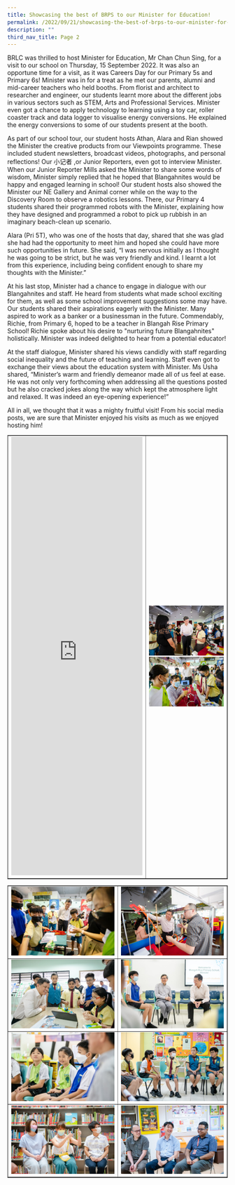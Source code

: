 ```yaml
---
title: Showcasing the best of BRPS to our Minister for Education!
permalink: /2022/09/21/showcasing-the-best-of-brps-to-our-minister-for-education/
description: ""
third_nav_title: Page 2
---
```

<p>BRLC was thrilled to host Minister for Education, Mr Chan Chun Sing, for a visit to our school on Thursday, 15 September 2022. It was also an opportune time for a visit, as it was Careers Day for our Primary 5s and Primary 6s! Minister was in for a treat as he met our parents, alumni and mid-career teachers who held booths. From florist and architect to researcher and engineer, our students learnt more about the different jobs in various sectors such as STEM, Arts and Professional Services. Minister even got a chance to apply technology to learning using a toy car, roller coaster track and data logger to visualise energy conversions. He explained the energy conversions to some of our students present at the booth.</p>
<p>As part of our school tour, our student hosts Athan, Alara and Rian showed the Minister the creative products from our Viewpoints programme. These included student newsletters, broadcast videos, photographs, and personal reflections! Our 小记者 ,or Junior Reporters, even got to interview Minister. When our Junior Reporter Mills asked the Minister to share some words of wisdom, Minister simply replied that he hoped that Blangahnites would be happy and engaged learning in school! Our student hosts also showed the Minister our NE Gallery and Animal corner while on the way to the Discovery Room to observe a robotics lessons. There, our Primary 4 students shared their programmed robots with the Minister, explaining how they have designed and programmed a robot to pick up rubbish in an imaginary beach-clean up scenario.</p>
<p>Alara (Pri 5T), who was one of the hosts that day, shared that she was glad she had had the opportunity to meet him and hoped she could have more such opportunities in future. She said, &ldquo;I was nervous initially as I thought he was going to be strict, but he was very friendly and kind. I learnt a lot from this experience, including being confident enough to share my thoughts with the Minister.&rdquo;</p>
<p>At his last stop, Minister had a chance to engage in dialogue with our Blangahnites and staff. He heard from students what made school exciting for them, as well as some school improvement suggestions some may have. Our students shared their aspirations eagerly with the Minister. Many aspired to work as a banker or a businessman in the future. Commendably, Richie, from Primary 6, hoped to be a teacher in Blangah Rise Primary School! Richie spoke about his desire to "nurturing future Blangahnites" holistically. Minister was indeed delighted to hear from a potential educator!</p>
<p>At the staff dialogue, Minister shared his views candidly with staff regarding social inequality and the future of teaching and learning. Staff even got to exchange their views about the education system with Minister. Ms Usha shared, &ldquo;Minister&rsquo;s warm and friendly demeanor made all of us feel at ease. He was not only very forthcoming when addressing all the questions posted but he also cracked jokes along the way which kept the atmosphere light and relaxed. It was indeed an eye-opening experience!&rdquo;</p>
<p>All in all, we thought that it was a mighty fruitful visit! From his social media posts, we are sure that Minister enjoyed his visits as much as we enjoyed hosting him!</p>
<table style="border-collapse: collapse; width: 100%;" border="1">
<tbody>
<tr>
<td style="width: 20%;"><iframe src="https://www.facebook.com/plugins/video.php?href=https%3A%2F%2Fwww.facebook.com%2FChanChunSing.SG%2Fvideos%2F1098111767502663%2F&amp;width=500&amp;show_text=true&amp;height=1099&amp;appId" width="300" height="1000" frameborder="0" scrolling="no" allowfullscreen="allowfullscreen" data-mce-fragment="1"></iframe></td>
<td style="width: 80%;"><img src="/images/mins1.jpg"><br><img src="/images/mins2.jpg"></td>
</tr>
</tbody>
</table>
<table style="border-collapse: collapse; width: 100%;" border="1">
<tbody>
<tr>
<td style="width: 50%;"><img src="/images/mins3.jpg"></td>
<td style="width: 50%;"><img src="/images/mins4.jpg"></td>
</tr>
<tr>
<td style="width: 50%;"><img src="/images/mins5.jpg"></td>
<td style="width: 50%;"><img src="/images/mins6.jpg"></td>
</tr>
<tr>
<td style="width: 50%;"><img src="/images/mins7.jpg"></td>
<td style="width: 50%;"><img src="/images/mins8.jpg"></td>
</tr>
<tr>
<td style="width: 50%;"><img src="/images/mins9.jpg"></td>
<td style="width: 50%;"><img src="/images/mins10.jpg"></td>
</tr>
</tbody>
</table>